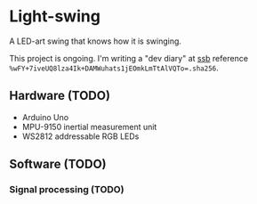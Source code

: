 # Light-swing

A LED-art swing that knows how it is swinging.

This project is ongoing. I'm writing a "dev diary" at
[ssb](https://scuttlebutt.nz/) reference `%wFY+7iveUQ8lza4Ik+DAMWuhats1jEOmkLmTtAlVQTo=.sha256`.

## Hardware (TODO)

* Arduino Uno
* MPU-9150 inertial measurement unit
* WS2812 addressable RGB LEDs

## Software (TODO)

### Signal processing (TODO)
